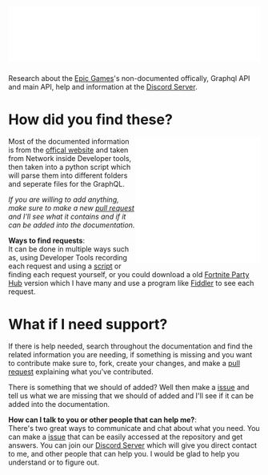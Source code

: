 # ![](https://raw.githubusercontent.com/Tectors/EpicGraphQL/main/scripting/art/title.svg) 

Research about the [Epic Games](https://www.epicgames.com/)'s non-documented offically, Graphql API and main API, help and information at the [Discord Server](https://discord.gg/CPg9G9e22v).

# How did you find these?
<img align="right" width="250" height="250" src="https://raw.githubusercontent.com/Tectors/EpicGraphQL/main/scripting/art/book_spinner.svg">

  Most of the documented information is from the [offical website](https://www.epicgames.com/) and taken from Network inside Developer tools, then taken into a python script which will parse them into different folders and seperate files for the GraphQL.
  
  *If you are willing to add anything, make sure to make a new [pull request](https://github.com/Tectors/EpicGraphQL/pulls) and I'll see what it contains and if it can be added into the documentation.*
  
  **Ways to find requests**:
  <br> It can be done in multiple ways such as, using Developer Tools recording each request and using a [script](https://github.com/Tectors/EpicGraphQL/tree/main/scripting) or finding each request yourself, or you could download a old [Fortnite Party Hub](https://www.epicgames.com/fortnite/en-US/news/party-hub-faq) version which I have many and use a program like [Fiddler](https://www.telerik.com/fiddler) to see each request.

# What if I need support?

  If there is help needed, search throughout the documentation and find the related information you are needing, if something is missing and you want to contribute make sure to, fork, create your changes, and make a [pull request](https://github.com/ToutinRoger/EpicGraphQL/pulls) explaining what you've contributed. 
  
  There is something that we should of added? Well then make a [issue](https://github.com/ToutinRoger/EpicGraphQL/issues) and tell us what we are missing that we should of added and I'll see if it can be added into the documentation.
  
  **How can I talk to you or other people that can help me?**:
  <br> There's two great ways to communicate and chat about what you need. You can make a [issue](https://github.com/Tectors/EpicGraphQL/issues) that can be easily accessed at the repository and get answers. You can join our [Discord Server](https://discord.gg/CPg9G9e22v) which will give you direct contact to me, and other people that can help you. I would be glad to help you understand or to figure out.
